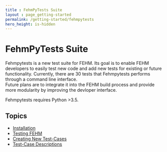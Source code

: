 ```yaml
---
title : FehmPyTests Suite
layout : page_getting-started
permalink: /getting-started/fehmpytests
hero_height: is-hidden
---
```


# FehmPyTests Suite


Fehmpytests is a new test suite for FEHM. Its goal is to enable FEHM developers 
to easily test new code and add new tests for existing or future functionality. Currently, there are
30 tests that Fehmpytests performs through a command line interface.  
Future plans are to integrate it into the FEHM build process and provide more 
modularity by improving the devloper interface. 

Fehmpytests requires Python >3.5. 


## Topics

* [Installation](fehmpytest-info/install.md)
* [Testing FEHM](fehmpytest-info/testing.md)
* [Creating New Test-Cases](fehmpytest-info/newtest.md)
* [Test-Case Descriptions](fehmpytest-info/testdesc.md)
